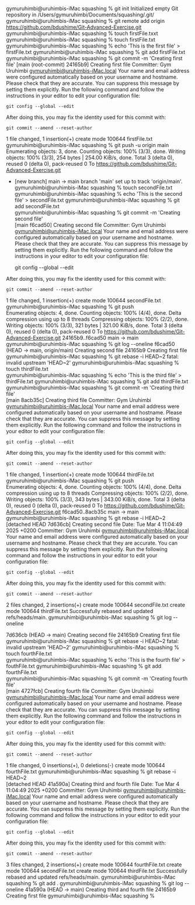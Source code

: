 gymuruhimbi@uruhimbis-iMac squashing % git init
Initialized empty Git repository in /Users/gymuruhimbi/Documents/squashing/.git/
gymuruhimbi@uruhimbis-iMac squashing % git remote add origin https://github.com/bdushime/Git-Advanced-Exercise.git
gymuruhimbi@uruhimbis-iMac squashing % touch firstFile.txxt
gymuruhimbi@uruhimbis-iMac squashing % touch firstFile.txt 
gymuruhimbi@uruhimbis-iMac squashing % echo 'This is the first file' > firstFile.txt
gymuruhimbi@uruhimbis-iMac squashing % git add firstFile.txt
gymuruhimbi@uruhimbis-iMac squashing % git commit -m 'Creating first file'
[main (root-commit) 24165b9] Creating first file
 Committer: Gym Uruhimbi <gymuruhimbi@uruhimbis-iMac.local>
Your name and email address were configured automatically based
on your username and hostname. Please check that they are accurate.
You can suppress this message by setting them explicitly. Run the
following command and follow the instructions in your editor to edit
your configuration file:

    git config --global --edit

After doing this, you may fix the identity used for this commit with:

    git commit --amend --reset-author

 1 file changed, 1 insertion(+)
 create mode 100644 firstFile.txt
gymuruhimbi@uruhimbis-iMac squashing % git push -u origin main                      
Enumerating objects: 3, done.
Counting objects: 100% (3/3), done.
Writing objects: 100% (3/3), 254 bytes | 254.00 KiB/s, done.
Total 3 (delta 0), reused 0 (delta 0), pack-reused 0
To https://github.com/bdushime/Git-Advanced-Exercise.git
 * [new branch]      main -> main
branch 'main' set up to track 'origin/main'.
gymuruhimbi@uruhimbis-iMac squashing % touch secondFile.txt                         
gymuruhimbi@uruhimbis-iMac squashing % echo 'This is the second file' > secondFile.txt
gymuruhimbi@uruhimbis-iMac squashing % git add secondFile.txt                       
gymuruhimbi@uruhimbis-iMac squashing % git commit -m 'Creating second file'           
[main f6cad50] Creating second file
 Committer: Gym Uruhimbi <gymuruhimbi@uruhimbis-iMac.local>
Your name and email address were configured automatically based
on your username and hostname. Please check that they are accurate.
You can suppress this message by setting them explicitly. Run the
following command and follow the instructions in your editor to edit
your configuration file:

    git config --global --edit

After doing this, you may fix the identity used for this commit with:

    git commit --amend --reset-author

 1 file changed, 1 insertion(+)
 create mode 100644 secondFile.txt
gymuruhimbi@uruhimbis-iMac squashing % git push                                       
Enumerating objects: 4, done.
Counting objects: 100% (4/4), done.
Delta compression using up to 8 threads
Compressing objects: 100% (2/2), done.
Writing objects: 100% (3/3), 321 bytes | 321.00 KiB/s, done.
Total 3 (delta 0), reused 0 (delta 0), pack-reused 0
To https://github.com/bdushime/Git-Advanced-Exercise.git
   24165b9..f6cad50  main -> main
gymuruhimbi@uruhimbis-iMac squashing % git log --oneline
f6cad50 (HEAD -> main, origin/main) Creating second file
24165b9 Creating first file
gymuruhimbi@uruhimbis-iMac squashing % git rebase -i HEAD~2
fatal: invalid upstream 'HEAD~2'
gymuruhimbi@uruhimbis-iMac squashing % touch thirdFile.txt                            
gymuruhimbi@uruhimbis-iMac squashing % echo 'This is the third file' > thirdFile.txt
gymuruhimbi@uruhimbis-iMac squashing % git add thirdFile.txt                          
gymuruhimbi@uruhimbis-iMac squashing % git commit -m 'Creating third file'          
[main 8acb35c] Creating third file
 Committer: Gym Uruhimbi <gymuruhimbi@uruhimbis-iMac.local>
Your name and email address were configured automatically based
on your username and hostname. Please check that they are accurate.
You can suppress this message by setting them explicitly. Run the
following command and follow the instructions in your editor to edit
your configuration file:

    git config --global --edit

After doing this, you may fix the identity used for this commit with:

    git commit --amend --reset-author

 1 file changed, 1 insertion(+)
 create mode 100644 thirdFile.txt
gymuruhimbi@uruhimbis-iMac squashing % git push                                     
Enumerating objects: 4, done.
Counting objects: 100% (4/4), done.
Delta compression using up to 8 threads
Compressing objects: 100% (2/2), done.
Writing objects: 100% (3/3), 343 bytes | 343.00 KiB/s, done.
Total 3 (delta 0), reused 0 (delta 0), pack-reused 0
To https://github.com/bdushime/Git-Advanced-Exercise.git
   f6cad50..8acb35c  main -> main
gymuruhimbi@uruhimbis-iMac squashing % git rebase -i HEAD~2                         
[detached HEAD 7d636cb] Creating second file
 Date: Tue Mar 4 11:04:49 2025 +0200
 Committer: Gym Uruhimbi <gymuruhimbi@uruhimbis-iMac.local>
Your name and email address were configured automatically based
on your username and hostname. Please check that they are accurate.
You can suppress this message by setting them explicitly. Run the
following command and follow the instructions in your editor to edit
your configuration file:

    git config --global --edit

After doing this, you may fix the identity used for this commit with:

    git commit --amend --reset-author

 2 files changed, 2 insertions(+)
 create mode 100644 secondFile.txt
 create mode 100644 thirdFile.txt
Successfully rebased and updated refs/heads/main.
gymuruhimbi@uruhimbis-iMac squashing % git log --oneline

7d636cb (HEAD -> main) Creating second file
24165b9 Creating first file
gymuruhimbi@uruhimbis-iMac squashing % git rebase -i HEAD~2
fatal: invalid upstream 'HEAD~2'
gymuruhimbi@uruhimbis-iMac squashing % touch fourthFile.txt                         
gymuruhimbi@uruhimbis-iMac squashing % echo 'This is the fourth file' > fouthFile.txt
gymuruhimbi@uruhimbis-iMac squashing % git add fourthFile.txt                        
gymuruhimbi@uruhimbis-iMac squashing % git commit -m 'Creating fourth file'          
[main 4727fcb] Creating fourth file
 Committer: Gym Uruhimbi <gymuruhimbi@uruhimbis-iMac.local>
Your name and email address were configured automatically based
on your username and hostname. Please check that they are accurate.
You can suppress this message by setting them explicitly. Run the
following command and follow the instructions in your editor to edit
your configuration file:

    git config --global --edit

After doing this, you may fix the identity used for this commit with:

    git commit --amend --reset-author

 1 file changed, 0 insertions(+), 0 deletions(-)
 create mode 100644 fourthFile.txt
gymuruhimbi@uruhimbis-iMac squashing % git rebase -i HEAD~2                          
[detached HEAD 41a590a] Creating third and  fourth file
 Date: Tue Mar 4 11:04:49 2025 +0200
 Committer: Gym Uruhimbi <gymuruhimbi@uruhimbis-iMac.local>
Your name and email address were configured automatically based
on your username and hostname. Please check that they are accurate.
You can suppress this message by setting them explicitly. Run the
following command and follow the instructions in your editor to edit
your configuration file:

    git config --global --edit

After doing this, you may fix the identity used for this commit with:

    git commit --amend --reset-author

 3 files changed, 2 insertions(+)
 create mode 100644 fourthFile.txt
 create mode 100644 secondFile.txt
 create mode 100644 thirdFile.txt
Successfully rebased and updated refs/heads/main.
gymuruhimbi@uruhimbis-iMac squashing % git add .
gymuruhimbi@uruhimbis-iMac squashing % git log --oneline
41a590a (HEAD -> main) Creating third and  fourth file
24165b9 Creating first file
gymuruhimbi@uruhimbis-iMac squashing % 
